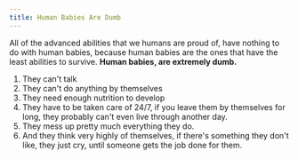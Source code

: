 ```yaml
---
title: Human Babies Are Dumb
---
```


All of the advanced abilities that we humans are proud of, have nothing to do with human babies, because human babies are the ones that have the least abilities to survive. **Human babies, are extremely dumb.**

1. They can't talk
2. They can't do anything by themselves
3. They need enough nutrition to develop
4. They have to be taken care of 24/7, if you leave them by themselves for long, they probably can't even live through another day.
5. They mess up pretty much everything they do.
6. And they think very highly of themselves, if there's something they don't like, they just cry, until someone gets the job done for them.
